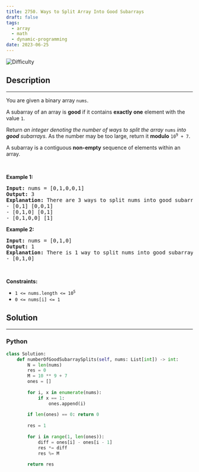 ```yaml
---
title: 2750. Ways to Split Array Into Good Subarrays
draft: false
tags: 
  - array
  - math
  - dynamic-programming
date: 2023-06-25
---
```


![Difficulty](https://img.shields.io/badge/Difficulty-Medium-blue.svg)

## Description

---
<p>You are given a binary array <code>nums</code>.</p>

<p>A subarray of an array is <strong>good</strong> if it contains <strong>exactly</strong> <strong>one</strong> element with the value <code>1</code>.</p>

<p>Return <em>an integer denoting the number of ways to split the array </em><code>nums</code><em> into <strong>good</strong> subarrays</em>. As the number may be too large, return it <strong>modulo</strong> <code>10<sup>9</sup> + 7</code>.</p>

<p>A subarray is a contiguous <strong>non-empty</strong> sequence of elements within an array.</p>

<p>&nbsp;</p>
<p><strong class="example">Example 1:</strong></p>

<pre>
<strong>Input:</strong> nums = [0,1,0,0,1]
<strong>Output:</strong> 3
<strong>Explanation:</strong> There are 3 ways to split nums into good subarrays:
- [0,1] [0,0,1]
- [0,1,0] [0,1]
- [0,1,0,0] [1]
</pre>

<p><strong class="example">Example 2:</strong></p>

<pre>
<strong>Input:</strong> nums = [0,1,0]
<strong>Output:</strong> 1
<strong>Explanation:</strong> There is 1 way to split nums into good subarrays:
- [0,1,0]
</pre>

<p>&nbsp;</p>
<p><strong>Constraints:</strong></p>

<ul>
	<li><code>1 &lt;= nums.length &lt;= 10<sup>5</sup></code></li>
	<li><code>0 &lt;= nums[i] &lt;= 1</code></li>
</ul>


## Solution

---
### Python
``` py title='ways-to-split-array-into-good-subarrays'
class Solution:
    def numberOfGoodSubarraySplits(self, nums: List[int]) -> int:
        N = len(nums)
        res = 0
        M = 10 ** 9 + 7
        ones = []
        
        for i, x in enumerate(nums):
            if x == 1:
                ones.append(i)
        
        if len(ones) == 0: return 0
        
        res = 1
        
        for i in range(1, len(ones)):
            diff = ones[i] - ones[i - 1]
            res *= diff
            res %= M
        
        return res

```

